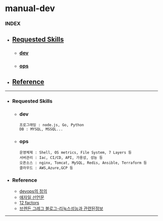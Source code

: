 # manual-dev

### INDEX

- ## [Requested Skills](#Requested%20Skills)
  - ### [dev](#dev)
  - ### [ops](#ops)
- ## [Reference](#Reference)

---

- ### Requested Skills
  - ### dev
    ```
    프로그래밍 : node.js, Go, Python 
    DB : MYSQL, MSSQL...
    ```
  - ### ops
    ```
    운영체제 : Shell, OS metrics, File System, 7 Layers 등
    서버관리 : Iac, CI/CD, API, 가용성, 성능 등
    오픈소스 : nginx, Tomcat, MySQL, Redis, Ansible, Terraform 등
    클라우드 : AWS,Azure,GCP 등
    ```

- ### Reference
  - [devops의 정의](https://www.atlassian.com/devops)
  - [애자일 선언문](https://ko.wikipedia.org/wiki/%EC%95%A0%EC%9E%90%EC%9D%BC_%EC%86%8C%ED%94%84%ED%8A%B8%EC%9B%A8%EC%96%B4_%EA%B0%9C%EB%B0%9C#%EC%95%A0%EC%9E%90%EC%9D%BC_%EC%84%A0%EC%96%B8%EB%AC%B8)
  - [12 factors](https://12factor.net/ko/)
  - [브렌든 그레그 블로그-리눅스성능과 관련된정보](https://www.brendangregg.com/linuxperf.html)
---
